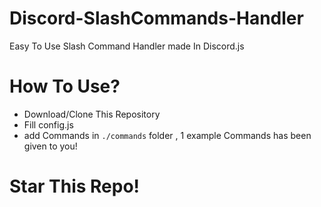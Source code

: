 # Discord-SlashCommands-Handler
Easy To Use Slash Command Handler made In Discord.js

# How To Use?

- Download/Clone This Repository
- Fill config.js
- add Commands in `./commands` folder , 1 example Commands has been given to you!

# Star This Repo!
